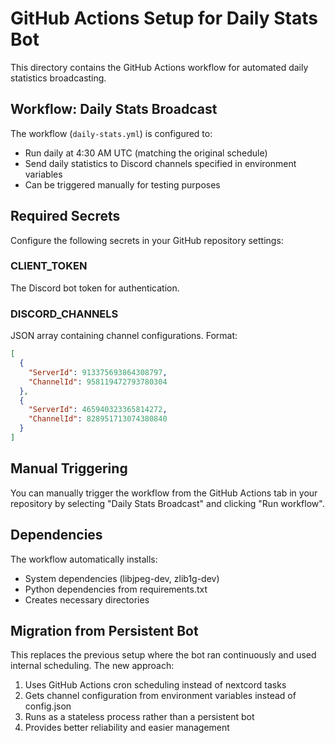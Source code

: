 # GitHub Actions Setup for Daily Stats Bot

This directory contains the GitHub Actions workflow for automated daily statistics broadcasting.

## Workflow: Daily Stats Broadcast

The workflow (`daily-stats.yml`) is configured to:

- Run daily at 4:30 AM UTC (matching the original schedule)
- Send daily statistics to Discord channels specified in environment variables
- Can be triggered manually for testing purposes

## Required Secrets

Configure the following secrets in your GitHub repository settings:

### CLIENT_TOKEN
The Discord bot token for authentication.

### DISCORD_CHANNELS
JSON array containing channel configurations. Format:
```json
[
  {
    "ServerId": 913375693864308797,
    "ChannelId": 958119472793780304
  },
  {
    "ServerId": 465940323365814272,
    "ChannelId": 828951713074380840
  }
]
```

## Manual Triggering

You can manually trigger the workflow from the GitHub Actions tab in your repository by selecting "Daily Stats Broadcast" and clicking "Run workflow".

## Dependencies

The workflow automatically installs:
- System dependencies (libjpeg-dev, zlib1g-dev)
- Python dependencies from requirements.txt
- Creates necessary directories

## Migration from Persistent Bot

This replaces the previous setup where the bot ran continuously and used internal scheduling. The new approach:

1. Uses GitHub Actions cron scheduling instead of nextcord tasks
2. Gets channel configuration from environment variables instead of config.json
3. Runs as a stateless process rather than a persistent bot
4. Provides better reliability and easier management